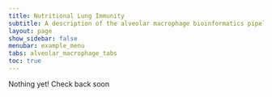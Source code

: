 ```yaml
---
title: Nutritional Lung Immunity
subtitle: A description of the alveolar macrophage bioinformatics pipelines.
layout: page
show_sidebar: false
menubar: example_menu
tabs: alveolar_macrophage_tabs
toc: true
---
```

<i class="fa fa-gear fa-spin fa-2x" style="color: firebrick"></i> Nothing yet! Check back soon
